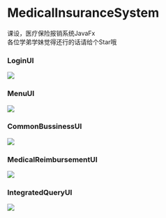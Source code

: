 # MedicalInsuranceSystem
课设，医疗保险报销系统JavaFx  
各位学弟学妹觉得还行的话请给个Star哦  
 
### LoginUI
![](https://github.com/LSKLee1/MedicalInsuranceSystem/blob/master/src/img/LoginUI.png)  

### MenuUI  
![](https://github.com/LSKLee1/MedicalInsuranceSystem/blob/master/src/img/MenuUI.png)  

### CommonBussinessUI  
![](https://github.com/LSKLee1/MedicalInsuranceSystem/blob/master/src/img/CommonBussinessUI.png)  

### MedicalReimbursementUI  
![](https://github.com/LSKLee1/MedicalInsuranceSystem/blob/master/src/img/MedicalReimbursementUI.png)

### IntegratedQueryUI  
![](https://github.com/LSKLee1/MedicalInsuranceSystem/blob/master/src/img/IntegratedQueryUI.png)


